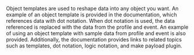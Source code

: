 Object templates are used to reshape data into any object you want. An example of an object template is provided in the documentation, which references data with dot notation. When dot notation is used, the data referenced is replaced with the data from the profile and event. An example of using an object template with sample data from profile and event is also provided. Additionally, the documentation provides links to related topics such as templates, dot notation, logic notation, and make payload plugin.